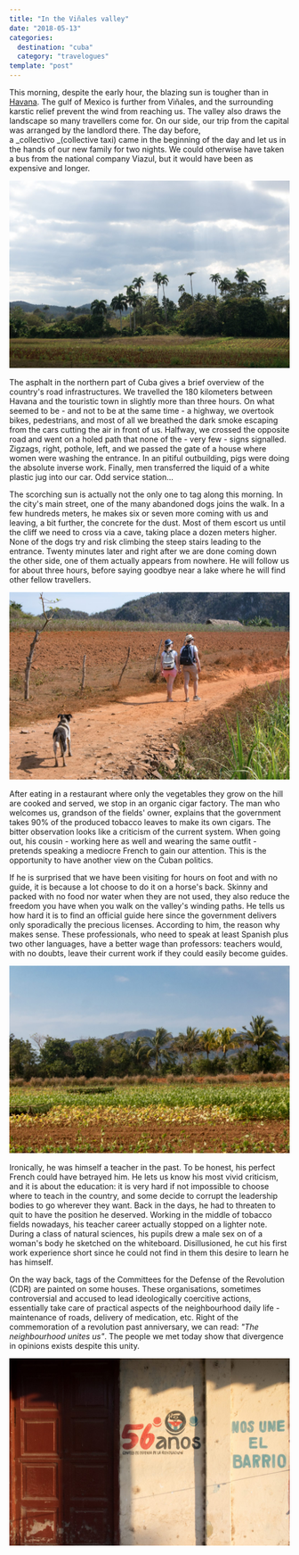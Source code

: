 ```yaml
---
title: "In the Viñales valley"
date: "2018-05-13"
categories:
  destination: "cuba"
  category: "travelogues"
template: "post"
---
```


This morning, despite the early hour, the blazing sun is tougher than in [Havana](https://anothervyou.world/en/havana-rhythms-and-people/). The gulf of Mexico is further from Viñales, and the surrounding karstic relief prevent the wind from reaching us. The valley also draws the landscape so many travellers come for. On our side, our trip from the capital was arranged by the landlord there. The day before, a _collectivo _(collective taxi) came in the beginning of the day and let us in the hands of our new family for two nights. We could otherwise have taken a bus from the national company Viazul, but it would have been as expensive and longer.

![Light sneaking through the clouds.](../../../images/cuba/vinales-field.jpg "Light sneaking through the clouds")

The asphalt in the northern part of Cuba gives a brief overview of the country's road infrastructures. We travelled the 180 kilometers between Havana and the touristic town in slightly more than three hours. On what seemed to be - and not to be at the same time - a highway, we overtook bikes, pedestrians, and most of all we breathed the dark smoke escaping from the cars cutting the air in front of us. Halfway, we crossed the opposite road and went on a holed path that none of the - very few - signs signalled. Zigzags, right, pothole, left, and we passed the gate of a house where women were washing the entrance. In an pitiful outbuilding, pigs were doing the absolute inverse work. Finally, men transferred the liquid of a white plastic jug into our car. Odd service station...

The scorching sun is actually not the only one to tag along this morning. In the city's main street, one of the many abandoned dogs joins the walk. In a few hundreds meters, he makes six or seven more coming with us and leaving, a bit further, the concrete for the dust. Most of them escort us until the cliff we need to cross via a cave, taking place a dozen meters higher. None of the dogs try and risk climbing the steep stairs leading to the entrance. Twenty minutes later and right after we are done coming down the other side, one of them actually appears from nowhere. He will follow us for about three hours, before saying goodbye near a lake where he will find other fellow travellers.

![A stray dog, on a trail path.](../../../images/cuba/vinales-dog.jpg "A stray dog, on a trail path")

After eating in a restaurant where only the vegetables they grow on the hill are cooked and served, we stop in an organic cigar factory. The man who welcomes us, grandson of the fields' owner, explains that the government takes 90% of the produced tobacco leaves to make its own cigars. The bitter observation looks like a criticism of the current system. When going out, his cousin - working here as well and wearing the same outfit - pretends speaking a mediocre French to gain our attention. This is the opportunity to have another view on the Cuban politics.

If he is surprised that we have been visiting for hours on foot and with no guide, it is because a lot choose to do it on a horse's back. Skinny and packed with no food nor water when they are not used, they also reduce the freedom you have when you walk on the valley's winding paths. He tells us how hard it is to find an official guide here since the government delivers only sporadically the precious licenses. According to him, the reason why makes sense. These professionals, who need to speak at least Spanish plus two other languages, have a better wage than professors: teachers would, with no doubts, leave their current work if they could easily become guides.

![A tobacco field.](../../../images/cuba/vinales-field-2.jpg "A tobacco field")

Ironically, he was himself a teacher in the past. To be honest, his perfect French could have betrayed him. He lets us know his most vivid criticism, and it is about the education: it is very hard if not impossible to choose where to teach in the country, and some decide to corrupt the leadership bodies to go wherever they want. Back in the days, he had to threaten to quit to have the position he deserved. Working in the middle of tobacco fields nowadays, his teacher career actually stopped on a lighter note. During a class of natural sciences, his pupils drew a male sex on of a woman's body he sketched on the whiteboard. Disillusioned, he cut his first work experience short since he could not find in them this desire to learn he has himself.

On the way back, tags of the Committees for the Defense of the Revolution (CDR) are painted on some houses. These organisations, sometimes controversial and accused to lead ideologically coercitive actions, essentially take care of practical aspects of the neighbourhood daily life - maintenance of roads, delivery of medication, etc. Right of the commemoration of a revolution past anniversary, we can read: _"The neighbourhood unites us"_. The people we met today show that divergence in opinions exists despite this unity.

![A graph about the Committees for the Defense of the Revolution.](../../../images/cuba/vinales-graph.jpg "A graph")
